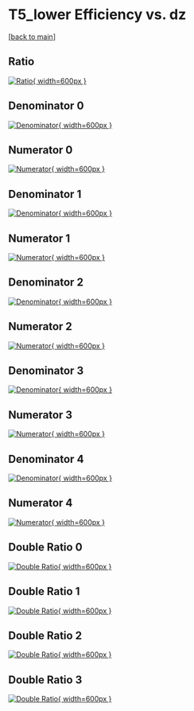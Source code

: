 # T5_lower Efficiency vs. dz

[[back to main](./)]



## Ratio

[![Ratio](../mtv/var/T5_lower_xtr_321_1_eff_dz.png){ width=600px }](../mtv/var/T5_lower_xtr_321_1_eff_dz.pdf)

## Denominator 0

[![Denominator](../mtv/den/T5_lower_xtr_321_1_eff_dz_den0.png){ width=600px }](../mtv/den/T5_lower_xtr_321_1_eff_dz_den0.pdf)

## Numerator 0

[![Numerator](../mtv/num/T5_lower_xtr_321_1_eff_dz_num0.png){ width=600px }](../mtv/num/T5_lower_xtr_321_1_eff_dz_num0.pdf)

## Denominator 1

[![Denominator](../mtv/den/T5_lower_xtr_321_1_eff_dz_den1.png){ width=600px }](../mtv/den/T5_lower_xtr_321_1_eff_dz_den1.pdf)

## Numerator 1

[![Numerator](../mtv/num/T5_lower_xtr_321_1_eff_dz_num1.png){ width=600px }](../mtv/num/T5_lower_xtr_321_1_eff_dz_num1.pdf)

## Denominator 2

[![Denominator](../mtv/den/T5_lower_xtr_321_1_eff_dz_den2.png){ width=600px }](../mtv/den/T5_lower_xtr_321_1_eff_dz_den2.pdf)

## Numerator 2

[![Numerator](../mtv/num/T5_lower_xtr_321_1_eff_dz_num2.png){ width=600px }](../mtv/num/T5_lower_xtr_321_1_eff_dz_num2.pdf)

## Denominator 3

[![Denominator](../mtv/den/T5_lower_xtr_321_1_eff_dz_den3.png){ width=600px }](../mtv/den/T5_lower_xtr_321_1_eff_dz_den3.pdf)

## Numerator 3

[![Numerator](../mtv/num/T5_lower_xtr_321_1_eff_dz_num3.png){ width=600px }](../mtv/num/T5_lower_xtr_321_1_eff_dz_num3.pdf)

## Denominator 4

[![Denominator](../mtv/den/T5_lower_xtr_321_1_eff_dz_den4.png){ width=600px }](../mtv/den/T5_lower_xtr_321_1_eff_dz_den4.pdf)

## Numerator 4

[![Numerator](../mtv/num/T5_lower_xtr_321_1_eff_dz_num4.png){ width=600px }](../mtv/num/T5_lower_xtr_321_1_eff_dz_num4.pdf)

## Double Ratio 0

[![Double Ratio](../mtv/ratio/T5_lower_xtr_321_1_eff_dz_ratio0.png){ width=600px }](../mtv/ratio/T5_lower_xtr_321_1_eff_dz_ratio0.pdf)

## Double Ratio 1

[![Double Ratio](../mtv/ratio/T5_lower_xtr_321_1_eff_dz_ratio1.png){ width=600px }](../mtv/ratio/T5_lower_xtr_321_1_eff_dz_ratio1.pdf)

## Double Ratio 2

[![Double Ratio](../mtv/ratio/T5_lower_xtr_321_1_eff_dz_ratio2.png){ width=600px }](../mtv/ratio/T5_lower_xtr_321_1_eff_dz_ratio2.pdf)

## Double Ratio 3

[![Double Ratio](../mtv/ratio/T5_lower_xtr_321_1_eff_dz_ratio3.png){ width=600px }](../mtv/ratio/T5_lower_xtr_321_1_eff_dz_ratio3.pdf)

